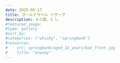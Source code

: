 ```yaml
---
date: 2025-05-17
title: ゴールドラベル リザーブ
description: ４０度、1 l。
#featured_image: 
#type: gallery
#sort_by: 
#categories: ["whisky", "springbank"]
#resources:
#  - src: springbank/aged_32_years/box_front.jpg
#    title: "anyway"
---
```

